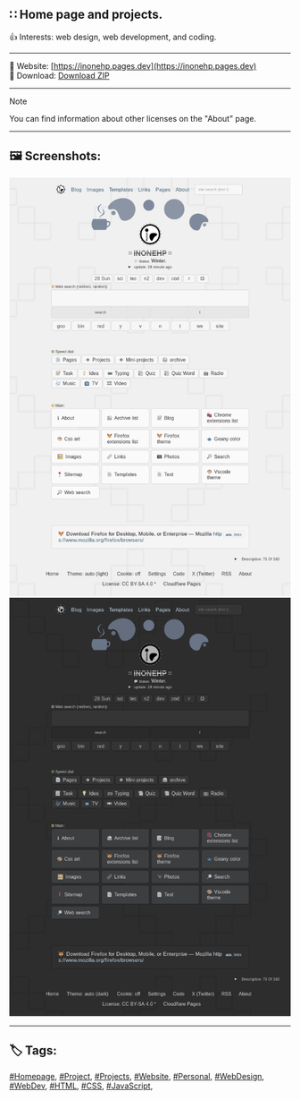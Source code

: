 <!-- Main README.md v.1.0.4 -->
  
##  ∷ Home page and projects. 
 
👍 Interests: web design, web development, and coding.  
  
---
  
🔗 Website: [https://inonehp.pages.dev](https://inonehp.pages.dev)  
💾 Download: [Download ZIP](https://github.com/inonehp/inonehp.pages.dev/archive/refs/heads/main.zip)  
  
---
  
> [!NOTE]
> You can find information about other licenses on the "About" page.
  
---
  
## 🖼️ Screenshots:  

![screenshot light](/img/screenshot.png)
![screenshot dark](/img/screenshot2.png)
  
---
  
## 🏷️ Tags:   

[#Homepage](https://github.com/topics/homepage),
[#Project](https://github.com/topics/project),
[#Projects](https://github.com/topics/projects),
[#Website](https://github.com/topics/website),
[#Personal](https://github.com/topics/personal),
[#WebDesign](https://github.com/topics/webdesign),
[#WebDev](https://github.com/topics/webdev),
[#HTML](https://github.com/topics/html),
[#CSS](https://github.com/topics/css),
[#JavaScript](https://github.com/topics/javascript),


